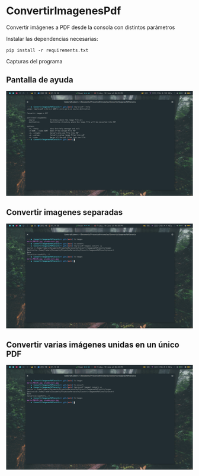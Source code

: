 # ConvertirImagenesPdf
Convertir imágenes a PDF desde la consola con distintos parámetros

Instalar las dependencias necesarias: 
```
pip install -r requirements.txt

```

Capturas del programa

## Pantalla de ayuda
![captura](https://github.com/LimbersMay/ConvertirImagenesPdf/blob/main/screenshots/screen1.png)

## Convertir imagenes separadas 
![captura2](https://github.com/LimbersMay/ConvertirImagenesPdf/blob/main/screenshots/screen2.png)

## Convertir varias imágenes unidas en un único PDF
![captura3](https://github.com/LimbersMay/ConvertirImagenesPdf/blob/main/screenshots/screen2.png)

